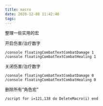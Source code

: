 ```yaml
---
title: macro
date: 2020-12-08 11:42:40
tags:
---
```


整理一些实用的宏

开启伤害/治疗数字
```
/console floatingCombatTextCombatDamage 1
/console floatingCombatTextCombatHealing 1
```
关闭伤害/治疗数字
```
/console floatingCombatTextCombatDamage 0
/console floatingCombatTextCombatHealing 0
```

删除所有“角色宏”
```
/script for i=121,138 do DeleteMacro(i) end
```
